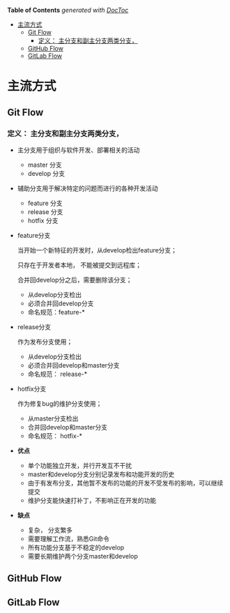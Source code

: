 <!-- START doctoc generated TOC please keep comment here to allow auto update -->
<!-- DON'T EDIT THIS SECTION, INSTEAD RE-RUN doctoc TO UPDATE -->
**Table of Contents**  *generated with [DocToc](https://github.com/thlorenz/doctoc)*

- [主流方式](#%E4%B8%BB%E6%B5%81%E6%96%B9%E5%BC%8F)
  - [Git Flow](#git-flow)
    - [定义： 主分支和副主分支两类分支，](#%E5%AE%9A%E4%B9%89-%E4%B8%BB%E5%88%86%E6%94%AF%E5%92%8C%E5%89%AF%E4%B8%BB%E5%88%86%E6%94%AF%E4%B8%A4%E7%B1%BB%E5%88%86%E6%94%AF)
  - [GitHub Flow](#github-flow)
  - [GitLab Flow](#gitlab-flow)

<!-- END doctoc generated TOC please keep comment here to allow auto update -->

<!--
 * @Description: 
 * @Author: qiaolingniu
 * @Date: 2020-07-15 14:21:45
 * @LastEditors: qiaolingniu
 * @LastEditTime: 2020-07-15 22:30:46
 * @FilePath: /前端架构/5工具平台/5.1版本管理/git/工作流.md
--> 
# 主流方式
## Git Flow
### 定义： 主分支和副主分支两类分支，
  
- 主分支用于组织与软件开发、部署相关的活动
  - master 分支
  - develop 分支
- 辅助分支用于解决特定的问题而进行的各种开发活动
  - feature 分支
  - release 分支
  - hotfix 分支

- feature分支

  当开始一个新特征的开发时，从develop检出feature分支；
  
  只存在于开发者本地， 不能被提交到远程库；
  
  合并回develop分之后，需要删除该分支；

  - 从develop分支检出
  - 必须合并回develop分支
  - 命名规范：feature-*

- release分支
  
  作为发布分支使用；
  - 从develop分支检出
  - 必须合并回develop和master分支
  - 命名规范： release-*

- hotfix分支

  作为修复bug的维护分支使用；

  - 从master分支检出
  - 合并回develop和master分支
  - 命名规范： hotfix-*

- **优点**

  - 单个功能独立开发，并行开发互不干扰
  - master和develop分支分别记录发布和功能开发的历史
  - 由于有发布分支，其他暂不发布的功能的开发不受发布的影响，可以继续提交
  - 维护分支能快速打补丁，不影响正在开发的功能

- **缺点**

  - 复杂， 分支繁多
  - 需要理解工作流，熟悉Git命令
  - 所有功能分支基于不稳定的develop
  - 需要长期维护两个分支master和develop
  
## GitHub Flow

## GitLab Flow